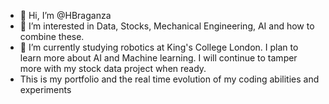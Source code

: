 - 👋 Hi, I’m @HBraganza
- 👀 I’m interested in Data, Stocks, Mechanical Engineering, AI and how to combine these.
- 🌱 I’m currently studying robotics at King's College London. I plan to learn more about AI and Machine learning. I will continue to tamper more with my stock data project when ready.
- This is my portfolio and the real time evolution of my coding abilities and experiments

<!---
Crazyhjb/Crazyhjb is a ✨ special ✨ repository because its `README.md` (this file) appears on your GitHub profile.
You can click the Preview link to take a look at your changes.
--->
